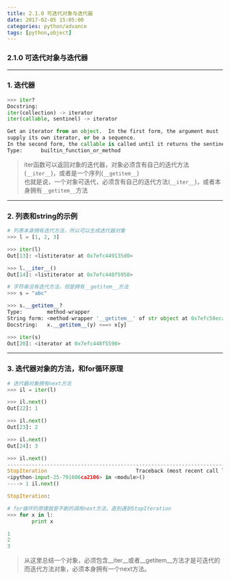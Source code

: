 ```yaml
---
title: 2.1.0 可迭代对象与迭代器
date: 2017-02-05 15:05:00
categories: python/advance
tags: [python,object]
---
```

### 2.1.0 可迭代对象与迭代器

---

### 1. 迭代器
``` python
>>> iter?
Docstring:
iter(collection) -> iterator
iter(callable, sentinel) -> iterator

Get an iterator from an object.  In the first form, the argument must
supply its own iterator, or be a sequence.
In the second form, the callable is called until it returns the sentinel.
Type:      builtin_function_or_method
```
> iter函数可以返回对象的迭代器，对象必须含有自己的迭代方法(`__iter__`)，或者是一个序列(`__getitem__`)  
也就是说，一个对象可迭代，必须含有自己的迭代方法(`__iter__`)，或者本身拥有`__getitem__`方法

---

### 2. 列表和string的示例
``` python
# 列表本身拥有迭代方法，所以可以生成迭代器对象
>>> l = [1, 2, 3]

>>> iter(l)
Out[13]: <listiterator at 0x7efc449135d0>

>>> l.__iter__()
Out[14]: <listiterator at 0x7efc448f5950>

# 字符串没有迭代方法，但是拥有__getitem__方法
>>> s = "abc"

>>> s.__getitem__?
Type:        method-wrapper
String form: <method-wrapper '__getitem__' of str object at 0x7efc50eca918>
Docstring:   x.__getitem__(y) <==> x[y]

>>> iter(s)
Out[20]: <iterator at 0x7efc448f5590>
```

---

### 3. 迭代器对象的方法，和for循环原理
``` python
# 迭代器对象拥有next方法
>>> il = iter(l)

>>> il.next()
Out[22]: 1

>>> il.next()
Out[23]: 2

>>> il.next()
Out[24]: 3

>>> il.next()
---------------------------------------------------------------------------
StopIteration                             Traceback (most recent call last)
<ipython-input-25-791606ca2106> in <module>()
----> 1 il.next()

StopIteration:

# for循环的原理就是不断的调用next方法，直到遇到StopIteration
>>> for x in l:
        print x

1
2
3
```
> 从这里总结一个对象，必须包含__iter__或者__getitem__方法才是可迭代的  
而迭代方法对象，必须本身拥有一个next方法。
